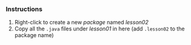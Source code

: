 
### Instructions
1. Right-click to create a new *package* named *lesson02*
2. Copy all the `.java` files under *lesson01* in here (add `.lesson02` to the package name)